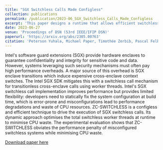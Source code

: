 ```yaml
---
title: "SGX Switchless Calls Made Configless"
collection: publications
permalink: /publication/2023-06_SGX_Switchless_Calls_Made_Configless
excerpt: 'This paper designs a runtime that allows efficient switchless calls for Intel SGX.'
date: 2023-06-27
venue: 'Proceedings of DSN (53rd IEEE/IFIP DSN)'
paperurl: 'https://arxiv.org/abs/2305.00763'
citation: 'Peterson Yuhala, Michael Paper, Timothée Zerbib, Pascal Felber, Valerio Schiavoni, Alain Tchana (2023). &quot;SGX Switchless Calls Made Configless.&quot; <i>Proceedings of DSN 2023 (53rd IEEE/IFIP DSN)</i>.'
---
```


Intel's software guard extensions (SGX) provide hardware enclaves to guarantee confidentiality and integrity for sensitive code and data. However, systems leveraging such security mechanisms must often pay high performance overheads. A major source of this overhead is SGX enclave transitions which induce expensive cross-enclave context switches. The Intel SGX SDK mitigates this with a switchless call mechanism for transitionless cross-enclave calls using worker threads. Intel's SGX switchless call implementation improves performance but provides limited flexibility: developers need to statically fix the system configuration at build time, which is error-prone and misconfigurations lead to performance degradations and waste of CPU resources. ZC-SWITCHLESS is a configless and efficient technique to drive the execution of SGX switchless calls. Its dynamic approach optimises the total switchless worker threads at runtime to minimise CPU waste. The experimental evaluation shows that ZC-SWITCHLESS obviates the performance penalty of misconfigured switchless systems while minimising CPU waste. 

[Download paper here](http://tzerbib.github.io/files/DSN23_SGX_switchless_calls_made_configless.pdf)